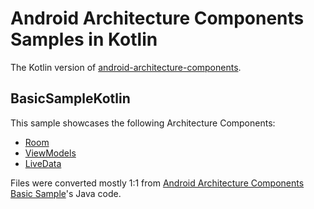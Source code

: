 # Android Architecture Components Samples in Kotlin

The Kotlin version of [android-architecture-components](https://github.com/googlesamples/android-architecture-components).


## BasicSampleKotlin

This sample showcases the following Architecture Components:

* [Room](https://developer.android.com/topic/libraries/architecture/room.html)
* [ViewModels](https://developer.android.com/reference/android/arch/lifecycle/ViewModel.html)
* [LiveData](https://developer.android.com/reference/android/arch/lifecycle/LiveData.html)

Files were converted mostly 1:1 from [Android Architecture Components Basic Sample](https://github.com/googlesamples/android-architecture-components/tree/master/BasicSample)'s Java code.


